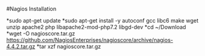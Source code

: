 #Nagios Installation

*sudo apt-get update
*sudo apt-get install -y autoconf gcc libc6 make wget unzip apache2 php libapache2-mod-php7.2 libgd-dev
*cd ~/Download
*wget -O nagioscore.tar.gz https://github.com/NagiosEnterprises/nagioscore/archive/nagios-4.4.2.tar.gz
*tar xzf nagioscore.tar.gz
